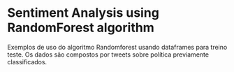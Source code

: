 # Sentiment Analysis using RandomForest algorithm
<p>Exemplos de uso do algoritmo Randomforest usando dataframes para treino teste. Os dados são compostos por tweets sobre política previamente classificados.</p>

